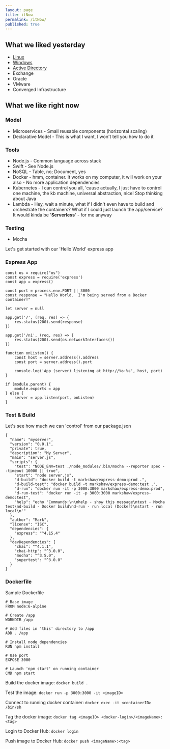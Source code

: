 ```yaml
---
layout: page
title: itNow
permalink: /itNow/
published: true
---
```


## What we liked yesterday

 - [Linux](/blog/linux)
 - [Windows](/blog/windows)
 - [Active Directory](/blog/activedirectory)
 - Exchange
 - Oracle
 - VMware
 - Converged Infrastructure
 
 
## What we like right now

### Model
 - Microservices - Small reusable components (horizontal scaling)
 - Declarative Model - This is what I want, I won't tell you how to do it
 
### Tools
 - Node.js - Common language across stack
 - Swift - See Node.js
 - NoSQL - Table, no; Document, yes
 - Docker - hmm, container.  It works on my computer, it will work on your also - No more application dependencies
 - Kubernetes - I can control you all, 'cause actually, I just have to control one machine, the kb machine, universal abstraction, nice!  Stop thinking about Java
 - Lambda - Hey, wait a minute, what if I didn't even have to build and orchestrate the containers?  What if I could just launch the app/service?  It would kinda be '**Serverless**' - for me anyway
 
### Testing
 - Mocha
 
Let's get started with our 'Hello World' express app
 
### <a name='express'></a>Express App
 
```
const os = require("os")
const express = require('express')
const app = express()

const port = process.env.PORT || 3000
const response = "Hello World.  I'm being served from a Docker container!"

let server = null

app.get('/', (req, res) => {
    res.status(200).send(response)
})

app.get('/ni', (req, res) => {
    res.status(200).send(os.networkInterfaces())
})

function onListen() {
    const host = server.address().address
    const port = server.address().port

    console.log('App (server) listening at http://%s:%s', host, port)
}

if (module.parent) {
    module.exports = app
} else {
    server = app.listen(port, onListen)
}
```

### Test & Build

Let's see how much we can 'control' from our package.json

```
{
  "name": "myserver",
  "version": "0.0.1",
  "private": true,
  "description": "My Server",
  "main": "server.js",
  "scripts": {
    "test": "NODE_ENV=test ./node_modules/.bin/mocha --reporter spec --timeout 10000 || true",
    "start": "node server.js",
    "d-build": "docker build -t markshaw/express-demo:prod .",
    "d-build-test": "docker build -t markshaw/express-demo:test .",
    "d-run": "docker run -it -p 3000:3000 markshaw/express-demo:prod",
    "d-run-test": "docker run -it -p 3000:3000 markshaw/express-demo:test",
    "help": "echo 'Commands:\n\nhelp - show this message\ntest - Mocha test\nd-build - Docker build\nd-run - run local (Docker)\nstart - run local\n'"
  },
  "author": "Mark",
  "license": "ISC",
  "dependencies": {
    "express": "^4.15.4"
  },
  "devDependencies": {
    "chai": "^4.1.1",
    "chai-http": "^3.0.0",
    "mocha": "^3.5.0",
    "supertest": "^3.0.0"
  }
}
```

### Dockerfile

Sample Dockerfile
```
# Base image
FROM node:6-alpine

# Create /app
WORKDIR /app

# Add files in 'this' directory to /app
ADD . /app

# Install node dependencies
RUN npm install

# Use port
EXPOSE 3000

# Launch 'npm start' on running container
CMD npm start
```

Build the docker image: ```docker build .```

Test the image: ```docker run -p 3000:3000 -it <imageID>```

Connect to running docker container: ```docker exec -it <containerID> /bin/sh```

Tag the docker image: ```docker tag <imageID> <docker-login>/<imageName>:<tag>```

Login to Docker Hub: ```docker login```

Push image to Docker Hub: ```docker push <imageName>:<tag>```

